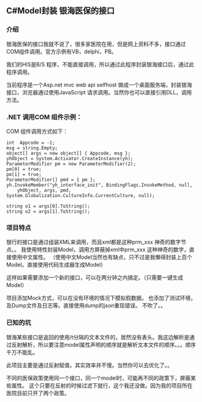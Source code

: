 ## C#Model封装 银海医保的接口

### 介绍
银海医保的接口我就不说了，很多家医院在用，但是网上资料不多，接口通过COM组件调用。官方示例有VB，delphi，PB。

我们的HIS是B/S 程序，不能直接调用，所以通过此程序封装银海接口后，通过此程序调用。

当前程序是一个Asp.net mvc web api selfhost 做成一个桌面服务端，封装银海接口，浏览器通过使用JavaScript 请求调用。当然你也可以直接引用DLL，调用方法。


### .NET 调用COM 组件示例：

COM 组件调用方式如下：
```
int  Appcode = -1;
msg = string.Empty;
object[] args = new object[] { Appcode, msg };
yhObject = System.Activator.CreateInstance(yh);
ParameterModifier pm = new ParameterModifier(2);
pm[0] = true;
pm[1] = true;
ParameterModifier[] pmd = { pm };
yh.InvokeMember("yh_interface_init", BindingFlags.InvokeMethod, null,
	yhObject, args, pmd, System.Globalization.CultureInfo.CurrentCulture, null);

string o1 = args[0].ToString();
string o2 = args[1].ToString();
```

### 项目特点

银行的接口是通过组装XML来调用，而且xml都是这种prm_xxx 神奇的数字节点。。
我使用特性封装Model，调用方屏蔽掉xml中prm_xxx 这种神奇的数字，直接使用中文属性。
（使用中文Model当然也有缺点，只不过是我懒得封装上百个Model。直接使用代码生成器生成Model）

这样如果需要添加一个新的接口，可以在两分钟之内搞定。（只需要一键生成Model）

项目添加Mock方式，可以在没有环境的情况下模拟假数据。
也添加了测试环境，及Dump文件及日志等。直接使用dump的json重现错误。
不吹了。。


### 已知的坑

银海某些接口是返回的使用/t分隔的文本文件的，居然没有表头。我这边解析是通过反射解析，所以要注意model属性声明的顺序就是解析文本文件的顺序。。。顺序千万不能乱。

此项目主要是通过反射赋值，其实效率并不慢。当然你可以去优化了。。

不同的医保政策使用同一个接口，同一个model时，可能再不同的政策下，屏蔽某些属性。
这个只要在反射的时候过滤下就行，这个我还没做。因为我的项目所在医院目前只开了两个政策。

